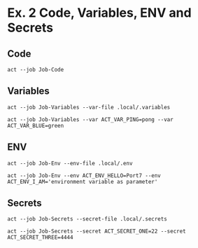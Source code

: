 # Ex. 2 Code, Variables, ENV and Secrets

## Code

```shell
act --job Job-Code
```

## Variables

```shell
act --job Job-Variables --var-file .local/.variables
```

```shell
act --job Job-Variables --var ACT_VAR_PING=pong --var ACT_VAR_BLUE=green
```

## ENV

```shell
act --job Job-Env --env-file .local/.env
```

```shell
act --job Job-Env --env ACT_ENV_HELLO=Port7 --env ACT_ENV_I_AM='environment variable as parameter'
```

## Secrets

```shell
act --job Job-Secrets --secret-file .local/.secrets
```

```shell
act --job Job-Secrets --secret ACT_SECRET_ONE=22 --secret ACT_SECRET_THREE=4444
```
